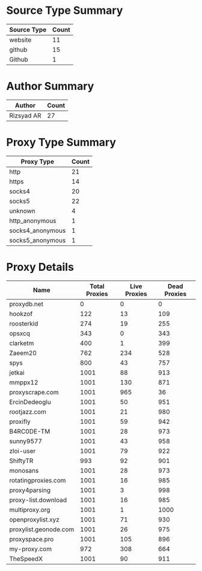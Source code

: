 # Source Type Summary

| Source Type | Count |
|-------------|-------|
| website | 11 |
| github | 15 |
| Github | 1 |


# Author Summary

| Author | Count |
|--------|-------|
| Rizsyad AR | 27 |


# Proxy Type Summary

| Proxy Type | Count |
|------------|-------|
| http | 21 |
| https | 14 |
| socks4 | 20 |
| socks5 | 22 |
| unknown | 4 |
| http_anonymous | 1 |
| socks4_anonymous | 1 |
| socks5_anonymous | 1 |


# Proxy Details

| Name | Total Proxies | Live Proxies | Dead Proxies |
|------|---------------|--------------|---------------|
| proxydb.net | 0 | 0 | 0 |
| hookzof | 122 | 13 | 109 |
| roosterkid | 274 | 19 | 255 |
| opsxcq | 343 | 0 | 343 |
| clarketm | 400 | 1 | 399 |
| Zaeem20 | 762 | 234 | 528 |
| spys | 800 | 43 | 757 |
| jetkai | 1001 | 88 | 913 |
| mmppx12 | 1001 | 130 | 871 |
| proxyscrape.com | 1001 | 965 | 36 |
| ErcinDedeoglu | 1001 | 50 | 951 |
| rootjazz.com | 1001 | 21 | 980 |
| proxifly | 1001 | 59 | 942 |
| B4RC0DE-TM | 1001 | 28 | 973 |
| sunny9577 | 1001 | 43 | 958 |
| zloi-user | 1001 | 79 | 922 |
| ShiftyTR | 993 | 92 | 901 |
| monosans | 1001 | 28 | 973 |
| rotatingproxies.com | 1001 | 16 | 985 |
| proxy4parsing | 1001 | 3 | 998 |
| proxy-list.download | 1001 | 16 | 985 |
| multiproxy.org | 1001 | 1 | 1000 |
| openproxylist.xyz | 1001 | 71 | 930 |
| proxylist.geonode.com | 1001 | 26 | 975 |
| proxyspace.pro | 1001 | 105 | 896 |
| my-proxy.com | 972 | 308 | 664 |
| TheSpeedX | 1001 | 90 | 911 |
